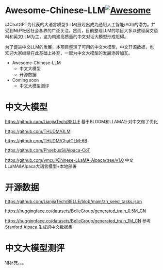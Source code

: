 # Awesome-Chinese-LLM[![Awesome](https://awesome.re/badge.svg)](https://awesome.re)

以ChatGPT为代表的大语言模型(LLM)展现出成为通用人工智能(AGI)的潜力，并受到~~NLP社区~~社会各界的广泛关注。然而，目前整理LLM的项目大多以整理英文语料和英文LLM为主，这为构建高质量的中文对话大模型形成阻碍。

为了促进中文LLM的发展，本项目整理了可用的中文大模型，中文开源数据，也欢迎大家继续在此基础上补充，一起为中文大模型的发展添砖加瓦。

* Awesome-Chinese-LLM
  * 中文大模型
  * 开源数据
* Coming soon
  * 中文大模型测评

# 中文大模型

https://github.com/LianjiaTech/BELLE 基于BLOOM和LLAMA针对中文做了优化

https://github.com/THUDM/GLM

https://github.com/THUDM/ChatGLM-6B

https://github.com/PhoebusSi/Alpaca-CoT

https://github.com/ymcui/Chinese-LLaMA-Alpaca/tree/v1.0 中文LLaMA&Alpaca大语言模型+本地部署

# 开源数据

https://github.com/LianjiaTech/BELLE/blob/main/zh_seed_tasks.json

https://huggingface.co/datasets/BelleGroup/generated_train_0.5M_CN

https://huggingface.co/datasets/BelleGroup/generated_train_1M_CN 参考[Stanford Alpaca](https://github.com/tatsu-lab/stanford_alpaca) 生成的中文数据集

# 中文大模型测评

待补充。。。